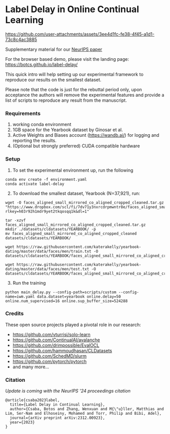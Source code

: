 # Label Delay in Online Continual Learning


https://github.com/user-attachments/assets/3ee4d1fc-fe38-4f45-a1d1-73c8c4ac3885


Supplementary material for our [NeurIPS paper](https://openreview.net/forum?id=m5CAnUui0Z)

For the browser based demo, please visit the landing page: https://botcs.github.io/label-delay/

This quick intro will help setting up our experimental framework to reproduce our results on the smallest dataset.

Please note that the code is just for the rebuttal period only, upon acceptance the authors will remove the experimental features
and provide a list of scripts to reproduce any result from the manuscript.

### Requirements
1. working conda environment
2. 1GB space for the Yearbook dataset by Ginosar et al.
3. Active Weights and Biases account (https://wandb.ai/) for logging and reporting the results.
4. (Optional but strongly preferred) CUDA compatible hardware

### Setup
1. To set the experimental environment up, run the following
```
conda env create -f environment.yaml
conda activate label-delay
```

2. To download the smallest dataset, Yearbook (N=37,921), run:
```
wget -O faces_aligned_small_mirrored_co_aligned_cropped_cleaned.tar.gz "https://www.dropbox.com/scl/fi/7dv71y3nxrcdrpmwntr8e/faces_aligned_small_mirrored_co_aligned_cropped_cleaned.tar.gz?rlkey=h03r92h1mdr9yet2tkqosqq1k&dl=1"

tar -xzvf faces_aligned_small_mirrored_co_aligned_cropped_cleaned.tar.gz
mkdir ./datasets/cldatasets/YEARBOOK/ -p
mv faces_aligned_small_mirrored_co_aligned_cropped_cleaned datasets/cldatasets/YEARBOOK/

wget https://raw.githubusercontent.com/katerakelly/yearbook-dating/master/data/faces/men/train.txt -O datasets/cldatasets/YEARBOOK/faces_aligned_small_mirrored_co_aligned_cropped_cleaned/train_M.txt

wget https://raw.githubusercontent.com/katerakelly/yearbook-dating/master/data/faces/men/test.txt -O datasets/cldatasets/YEARBOOK/faces_aligned_small_mirrored_co_aligned_cropped_cleaned/test_M.txt

```

3. Run the training
```
python main_delay.py --config-path=scripts/custom --config-name=iwm.yaml data.dataset=yearbook online.delay=50 online.num_supervised=16 online.sup_buffer_size=524288
```

### Credits
These open source projects played a pivotal role in our research:

- https://github.com/vturrisi/solo-learn
- https://github.com/ContinualAI/avalanche
- https://github.com/drimpossible/EvalOCL
- https://github.com/hammoudhasan/CLDatasets
- https://github.com/SchedMD/slurm
- https://github.com/pytorch/pytorch
- and many more...

### Citation
_Update is coming with the NeurIPS '24 proceedings citation_
```
@article{csaba2023label,
  title={Label Delay in Continual Learning},
  author={Csaba, Botos and Zhang, Wenxuan and M{\"u}ller, Matthias and Lim, Ser-Nam and Elhoseiny, Mohamed and Torr, Philip and Bibi, Adel},
  journal={arXiv preprint arXiv:2312.00923},
  year={2023}
}
```
